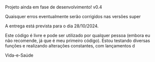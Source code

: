Projeto ainda em fase de desenvolvimento! v0.4

Quaisquer erros eventualmente serão corrigidos nas versões super

A entrega está prevista para o dia 28/10/2024.

Este código é livre e pode ser utilizado por qualquer pessoa (embora eu não recomende, já que é meu primeiro código). Estou testando diversas funções e realizando alterações constantes, com lançamentos d

Vida-e-Saúde

